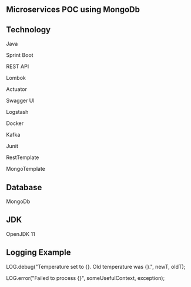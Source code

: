 Microservices POC using MongoDb
---------------------------------

Technology
---------------
Java

Sprint Boot

REST API

Lombok

Actuator

Swagger UI

Logstash

Docker

Kafka

Junit

RestTemplate

MongoTemplate

Database
-----------
MongoDb


JDK
----
OpenJDK 11


Logging Example
--------------------
LOG.debug("Temperature set to {}. Old temperature was {}.", newT, oldT);

LOG.error("Failed to process {}", someUsefulContext, exception);
